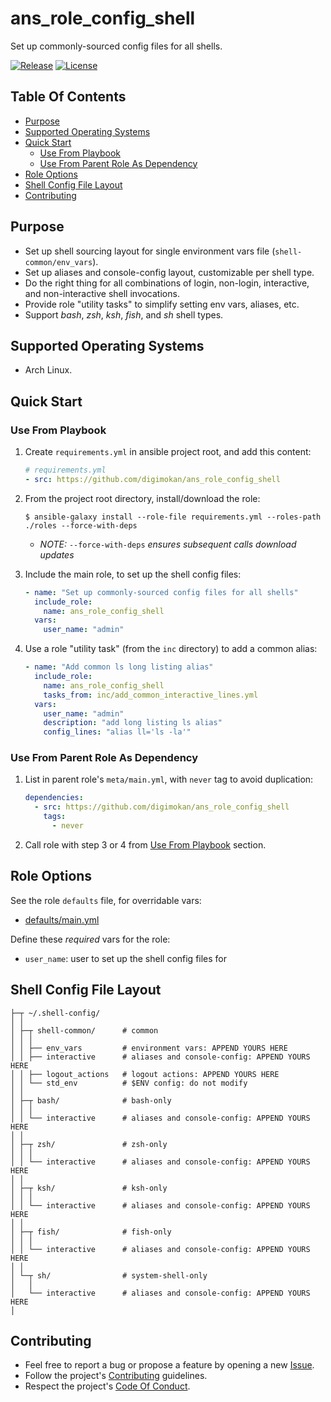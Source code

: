 # ans_role_config_shell

Set up commonly-sourced config files for all shells.

[![Release](https://img.shields.io/github/release/digimokan/ans_role_config_shell.svg?label=release)](https://github.com/digimokan/ans_role_config_shell/releases/latest "Latest Release Notes")
[![License](https://img.shields.io/badge/license-MIT-blue.svg?label=license)](LICENSE.md "Project License")

## Table Of Contents

* [Purpose](#purpose)
* [Supported Operating Systems](#supported-operating-systems)
* [Quick Start](#quick-start)
    * [Use From Playbook](#use-from-playbook)
    * [Use From Parent Role As Dependency](#use-from-parent-role-as-dependency)
* [Role Options](#role-options)
* [Shell Config File Layout](#shell-config-file-layout)
* [Contributing](#contributing)

## Purpose

* Set up shell sourcing layout for single environment vars file
  (`shell-common/env_vars`).
* Set up aliases and console-config layout, customizable per shell type.
* Do the right thing for all combinations of login, non-login, interactive, and
  non-interactive shell invocations.
* Provide role "utility tasks" to simplify setting env vars, aliases, etc.
* Support _bash_, _zsh_, _ksh_, _fish_, and _sh_ shell types.

## Supported Operating Systems

* Arch Linux.

## Quick Start

### Use From Playbook

1. Create `requirements.yml` in ansible project root, and add this content:

   ```yaml
   # requirements.yml
   - src: https://github.com/digimokan/ans_role_config_shell
   ```

2. From the project root directory, install/download the role:

   ```shell
   $ ansible-galaxy install --role-file requirements.yml --roles-path ./roles --force-with-deps
   ```

   * _NOTE:_ `--force-with-deps` _ensures subsequent calls download updates_

3. Include the main role, to set up the shell config files:

   ```yaml
   - name: "Set up commonly-sourced config files for all shells"
     include_role:
       name: ans_role_config_shell
     vars:
       user_name: "admin"
   ```

4. Use a role "utility task" (from the `inc` directory) to add a common alias:

   ```yaml
   - name: "Add common ls long listing alias"
     include_role:
       name: ans_role_config_shell
       tasks_from: inc/add_common_interactive_lines.yml
     vars:
       user_name: "admin"
       description: "add long listing ls alias"
       config_lines: "alias ll='ls -la'"
   ```

### Use From Parent Role As Dependency

1. List in parent role's `meta/main.yml`, with `never` tag to avoid duplication:

   ```yaml
   dependencies:
     - src: https://github.com/digimokan/ans_role_config_shell
       tags:
         - never
   ```

2. Call role with step 3 or 4 from [Use From Playbook](#use-from-playbook)
   section.

## Role Options

See the role `defaults` file, for overridable vars:

  * [defaults/main.yml](../defaults/main.yml)

Define these _required_ vars for the role:

  * `user_name`: user to set up the shell config files for

## Shell Config File Layout

```
├─┬ ~/.shell-config/
│ │
│ ├─┬ shell-common/      # common
│ │ │
│ │ ├── env_vars         # environment vars: APPEND YOURS HERE
│ │ ├── interactive      # aliases and console-config: APPEND YOURS HERE
│ │ ├── logout_actions   # logout actions: APPEND YOURS HERE
│ │ └── std_env          # $ENV config: do not modify
│ │
│ ├─┬ bash/              # bash-only
│ │ │
│ │ └── interactive      # aliases and console-config: APPEND YOURS HERE
│ │
│ ├─┬ zsh/               # zsh-only
│ │ │
│ │ └── interactive      # aliases and console-config: APPEND YOURS HERE
│ │
│ ├─┬ ksh/               # ksh-only
│ │ │
│ │ └── interactive      # aliases and console-config: APPEND YOURS HERE
│ │
│ ├─┬ fish/              # fish-only
│ │ │
│ │ └── interactive      # aliases and console-config: APPEND YOURS HERE
│ │
│ └─┬ sh/                # system-shell-only
│   │
│   └── interactive      # aliases and console-config: APPEND YOURS HERE
│
```

## Contributing

* Feel free to report a bug or propose a feature by opening a new
  [Issue](https://github.com/digimokan/ans_role_config_shell/issues).
* Follow the project's [Contributing](CONTRIBUTING.md) guidelines.
* Respect the project's [Code Of Conduct](CODE_OF_CONDUCT.md).

